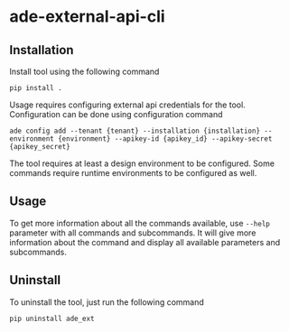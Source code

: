 # ade-external-api-cli

## Installation

Install tool using the following command

```pip install .```

Usage requires configuring external api credentials for the tool. Configuration can be done using configuration command

```ade config add --tenant {tenant} --installation {installation} --environment {environment} --apikey-id {apikey_id} --apikey-secret {apikey_secret}```

The tool requires at least a design environment to be configured. Some commands require runtime environments to be configured as well.

## Usage

To get more information about all the commands available, use ```--help``` parameter with all commands and subcommands. It will give more information about the command and display all available parameters and subcommands.

## Uninstall

To uninstall the tool, just run the following command

```pip uninstall ade_ext```
